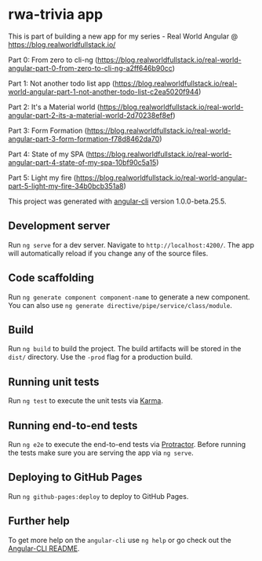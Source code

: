# rwa-trivia app

This is part of building a new app for my series - Real World Angular @ https://blog.realworldfullstack.io/

Part 0: From zero to cli-ng (https://blog.realworldfullstack.io/real-world-angular-part-0-from-zero-to-cli-ng-a2ff646b90cc)

Part 1: Not another todo list app (https://blog.realworldfullstack.io/real-world-angular-part-1-not-another-todo-list-c2ea5020f944)

Part 2: It's a Material world (https://blog.realworldfullstack.io/real-world-angular-part-2-its-a-material-world-2d70238ef8ef)

Part 3: Form Formation (https://blog.realworldfullstack.io/real-world-angular-part-3-form-formation-f78d8462da70)

Part 4: State of my SPA (https://blog.realworldfullstack.io/real-world-angular-part-4-state-of-my-spa-10bf90c5a15)

Part 5: Light my fire (https://blog.realworldfullstack.io/real-world-angular-part-5-light-my-fire-34b0bcb351a8)

This project was generated with [angular-cli](https://github.com/angular/angular-cli) version 1.0.0-beta.25.5.

## Development server
Run `ng serve` for a dev server. Navigate to `http://localhost:4200/`. The app will automatically reload if you change any of the source files.

## Code scaffolding

Run `ng generate component component-name` to generate a new component. You can also use `ng generate directive/pipe/service/class/module`.

## Build

Run `ng build` to build the project. The build artifacts will be stored in the `dist/` directory. Use the `-prod` flag for a production build.

## Running unit tests

Run `ng test` to execute the unit tests via [Karma](https://karma-runner.github.io).

## Running end-to-end tests

Run `ng e2e` to execute the end-to-end tests via [Protractor](http://www.protractortest.org/).
Before running the tests make sure you are serving the app via `ng serve`.

## Deploying to GitHub Pages

Run `ng github-pages:deploy` to deploy to GitHub Pages.

## Further help

To get more help on the `angular-cli` use `ng help` or go check out the [Angular-CLI README](https://github.com/angular/angular-cli/blob/master/README.md).
